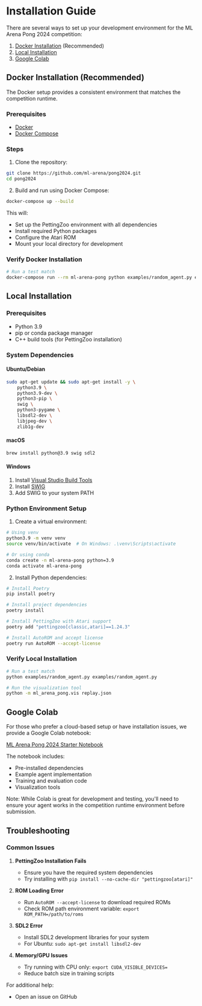 # Installation Guide

There are several ways to set up your development environment for the ML Arena Pong 2024 competition:

1. [Docker Installation](#docker-installation) (Recommended)
2. [Local Installation](#local-installation)
3. [Google Colab](#google-colab)

## Docker Installation (Recommended)

The Docker setup provides a consistent environment that matches the competition runtime.

### Prerequisites
- [Docker](https://docs.docker.com/get-docker/)
- [Docker Compose](https://docs.docker.com/compose/install/)

### Steps

1. Clone the repository:
```bash
git clone https://github.com/ml-arena/pong2024.git
cd pong2024
```

2. Build and run using Docker Compose:
```bash
docker-compose up --build
```

This will:
- Set up the PettingZoo environment with all dependencies
- Install required Python packages
- Configure the Atari ROM
- Mount your local directory for development

### Verify Docker Installation

```bash
# Run a test match
docker-compose run --rm ml-arena-pong python examples/random_agent.py examples/random_agent.py
```

## Local Installation

### Prerequisites
- Python 3.9
- pip or conda package manager
- C++ build tools (for PettingZoo installation)

### System Dependencies

#### Ubuntu/Debian
```bash
sudo apt-get update && sudo apt-get install -y \
    python3.9 \
    python3.9-dev \
    python3-pip \
    swig \
    python3-pygame \
    libsdl2-dev \
    libjpeg-dev \
    zlib1g-dev
```

#### macOS
```bash
brew install python@3.9 swig sdl2
```

#### Windows
1. Install [Visual Studio Build Tools](https://visualstudio.microsoft.com/visual-cpp-build-tools/)
2. Install [SWIG](http://www.swig.org/download.html)
3. Add SWIG to your system PATH

### Python Environment Setup

1. Create a virtual environment:
```bash
# Using venv
python3.9 -m venv venv
source venv/bin/activate  # On Windows: .\venv\Scripts\activate

# Or using conda
conda create -n ml-arena-pong python=3.9
conda activate ml-arena-pong
```

2. Install Python dependencies:
```bash
# Install Poetry
pip install poetry

# Install project dependencies
poetry install

# Install PettingZoo with Atari support
poetry add "pettingzoo[classic,atari]==1.24.3"

# Install AutoROM and accept license
poetry run AutoROM --accept-license
```

### Verify Local Installation

```bash
# Run a test match
python examples/random_agent.py examples/random_agent.py

# Run the visualization tool
python -m ml_arena_pong.vis replay.json
```

## Google Colab

For those who prefer a cloud-based setup or have installation issues, we provide a Google Colab notebook:

[ML Arena Pong 2024 Starter Notebook](https://colab.research.google.com/drive/ml-arena-pong2024-starter)

The notebook includes:
- Pre-installed dependencies
- Example agent implementation
- Training and evaluation code
- Visualization tools

Note: While Colab is great for development and testing, you'll need to ensure your agent works in the competition runtime environment before submission.

## Troubleshooting

### Common Issues

1. **PettingZoo Installation Fails**
   - Ensure you have the required system dependencies
   - Try installing with `pip install --no-cache-dir "pettingzoo[atari]"`

2. **ROM Loading Error**
   - Run `AutoROM --accept-license` to download required ROMs
   - Check ROM path environment variable: `export ROM_PATH=/path/to/roms`

3. **SDL2 Error**
   - Install SDL2 development libraries for your system
   - For Ubuntu: `sudo apt-get install libsdl2-dev`

4. **Memory/GPU Issues**
   - Try running with CPU only: `export CUDA_VISIBLE_DEVICES=`
   - Reduce batch size in training scripts

For additional help:
- Open an issue on GitHub